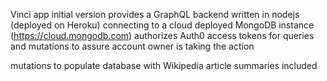 Vinci app initial version
provides a GraphQL backend written in nodejs (deployed on Heroku)
connecting to a cloud deployed MongoDB instance (https://cloud.mongodb.com)
authorizes Auth0 access tokens for queries and mutations to assure account owner is taking the action

mutations to populate database with Wikipedia article summaries included
